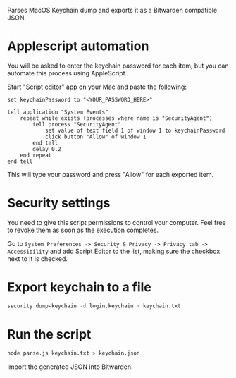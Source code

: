 Parses MacOS Keychain dump and exports it as a Bitwarden compatible JSON.

# Applescript automation

You will be asked to enter the keychain password for each item, but you can automate this process using AppleScript.

Start "Script editor" app on your Mac and paste the following:

```applescript
set keychainPassword to "<YOUR_PASSWORD_HERE>"

tell application "System Events"
	repeat while exists (processes where name is "SecurityAgent")
		tell process "SecurityAgent"
			set value of text field 1 of window 1 to keychainPassword
			click button "Allow" of window 1
		end tell
		delay 0.2
	end repeat
end tell
```

This will type your password and press "Allow" for each exported item.

# Security settings

You need to give this script permissions to control your computer. Feel free to revoke them as soon as the execution completes.

Go to `System Preferences -> Security & Privacy -> Privacy tab -> Accessibility` and add Script Editor to the list, making sure the checkbox next to it is checked.

# Export keychain to a file

```bash
security dump-keychain -d login.keychain > keychain.txt
```

# Run the script

```bash
node parse.js keychain.txt > keychain.json
```

Import the generated JSON into Bitwarden.
